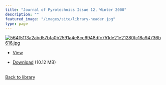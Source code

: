 ```yaml
---
title: "Journal of Pyrotechnics Issue 12, Winter 2000"
description: ""
featured_image: "/images/site/library-header.jpg"
type: page
---
```


<a href="https://drive.google.com/file/d/1Tj-2IQf6wnfRSQO4DMKQSSAGCLcP7hqL/view" target="_blank">![564f5113a2abd57bfa0b2591a4e8cc6948dfc751de21e21280fc18a94736b616.jpg](/images/library/564f5113a2abd57bfa0b2591a4e8cc6948dfc751de21e21280fc18a94736b616.jpg)</a>
* <a href="https://drive.google.com/file/d/1Tj-2IQf6wnfRSQO4DMKQSSAGCLcP7hqL/view" target="_blank">View</a>

* [Download](https://drive.google.com/uc?export=download&id=1Tj-2IQf6wnfRSQO4DMKQSSAGCLcP7hqL) (10.12 MB)

<br />[Back to library](/library/)
